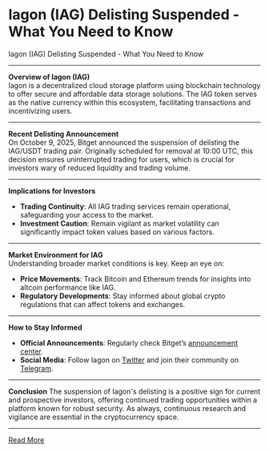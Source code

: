 # Iagon (IAG) Delisting Suspended - What You Need to Know

Iagon (IAG) Delisting Suspended - What You Need to Know

---

**Overview of Iagon (IAG)**  
Iagon is a decentralized cloud storage platform using blockchain technology to offer secure and affordable data storage solutions. The IAG token serves as the native currency within this ecosystem, facilitating transactions and incentivizing users.

---

**Recent Delisting Announcement**  
On October 9, 2025, Bitget announced the suspension of delisting the IAG/USDT trading pair. Originally scheduled for removal at 10:00 UTC, this decision ensures uninterrupted trading for users, which is crucial for investors wary of reduced liquidity and trading volume.

---

**Implications for Investors**
- **Trading Continuity**: All IAG trading services remain operational, safeguarding your access to the market.
- **Investment Caution**: Remain vigilant as market volatility can significantly impact token values based on various factors.

---

**Market Environment for IAG**  
Understanding broader market conditions is key. Keep an eye on:
- **Price Movements**: Track Bitcoin and Ethereum trends for insights into altcoin performance like IAG.
- **Regulatory Developments**: Stay informed about global crypto regulations that can affect tokens and exchanges.

---

**How to Stay Informed**
- **Official Announcements**: Regularly check Bitget’s [announcement center](https://www.bitget.com/support/announcement-center).
- **Social Media**: Follow Iagon on [Twitter](https://twitter.com/Iagon) and join their community on [Telegram](https://t.me/IagonOfficial).

---

**Conclusion**
The suspension of Iagon's delisting is a positive sign for current and prospective investors, offering continued trading opportunities within a platform known for robust security. As always, continuous research and vigilance are essential in the cryptocurrency space.

---

[Read More](https://chain-base.xyz/iagon-iag-delisting-suspended-what-you-need-to-know)